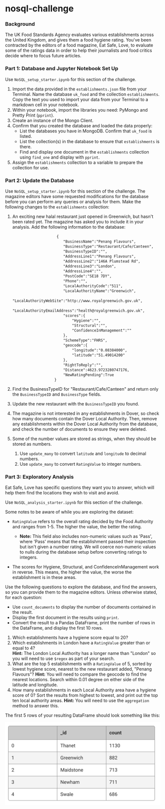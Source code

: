 # nosql-challenge

### **Background**

The UK Food Standards Agency evaluates various establishments across the United Kingdom, and gives them a food hygiene rating. You've been contracted by the editors of a food magazine, Eat Safe, Love, to evaluate some of the ratings data in order to help their journalists and food critics decide where to focus future articles.

### **Part 1: Database and Jupyter Notebook Set Up**

Use <code>NoSQL_setup_starter.ipynb</code> for this section of the challenge.
1. Import the data provided in the <code>establishments.json</code> file from your Terminal. Name the database <code>uk_food</code> and the collection <code>establishments</code>. Copy the text you used to import your data from your Terminal to a markdown cell in your notebook.
2. Within your notebook, import the libraries you need: PyMongo and Pretty Print (<code>pprint</code>).
3. Create an instance of the Mongo Client.
4. Confirm that you created the database and loaded the data properly:
   * List the databases you have in MongoDB. Confirm that <code>uk_food</code> is listed.
   * List the collection(s) in the database to ensure that <code>establishments</code> is there.
   * Find and display one document in the <code>establishments</code> collection using <code>find_one</code> and display with <code>pprint</code>.
5. Assign the <code>establishments</code> collection to a variable to prepare the collection for use.

### **Part 2: Update the Database**

Use <code>NoSQL_setup_starter.ipynb</code> for this section of the challenge.
The magazine editors have some requested modifications for the database before you can perform any queries or analysis for them. Make the following changes to the <code>establishments</code> collection:
1. An exciting new halal restaurant just opened in Greenwich, but hasn't been rated yet. The magazine has asked you to include it in your analysis. Add the following information to the database:

                           {
                              "BusinessName":"Penang Flavours",
                              "BusinessType":"Restaurant/Cafe/Canteen",
                              "BusinessTypeID":"",
                              "AddressLine1":"Penang Flavours",
                              "AddressLine2":"146A Plumstead Rd",
                              "AddressLine3":"London",
                              "AddressLine4":"",
                              "PostCode":"SE18 7DY",
                              "Phone":"",
                              "LocalAuthorityCode":"511",
                              "LocalAuthorityName":"Greenwich",
                              "LocalAuthorityWebSite":"http://www.royalgreenwich.gov.uk",
                              "LocalAuthorityEmailAddress":"health@royalgreenwich.gov.uk",
                              "scores":{
                                  "Hygiene":"",
                                  "Structural":"",
                                  "ConfidenceInManagement":""
                              },
                              "SchemeType":"FHRS",
                              "geocode":{
                                  "longitude":"0.08384000",
                                  "latitude":"51.49014200"
                              },
                              "RightToReply":"",
                              "Distance":4623.9723280747176,
                              "NewRatingPending":True
                          }


2. Find the BusinessTypeID for "Restaurant/Cafe/Canteen" and return only the <code>BusinessTypeID</code> and <code>BusinessType</code> fields.
3. Update the new restaurant with the <code>BusinessTypeID</code> you found.
4. The magazine is not interested in any establishments in Dover, so check how many documents contain the Dover Local Authority. Then, remove any establishments within the Dover Local Authority from the database, and check the number of documents to ensure they were deleted.
5. Some of the number values are stored as strings, when they should be stored as numbers.
     1. Use <code>update_many</code> to convert <code>latitude</code> and <code>longitude</code> to decimal numbers.
     2. Use <code>update_many</code> to convert <code>RatingValue</code> to integer numbers.

### **Part 3: Exploratory Analysis**

Eat Safe, Love has specific questions they want you to answer, which will help them find the locations they wish to visit and avoid.

Use <code>NoSQL_analysis_starter.ipynb</code> for this section of the challenge.

Some notes to be aware of while you are exploring the dataset:
  * <code>RatingValue</code> refers to the overall rating decided by the Food Authority and ranges from 1-5. The higher the value, the better the rating.
    
      * **Note:** This field also includes non-numeric values such as 'Pass', where 'Pass' means that the establishment passed their inspection but isn't given a number rating. We will coerce non-numeric values to nulls during the database setup before converting ratings to integers.
        
* The scores for Hygiene, Structural, and ConfidenceInManagement work in reverse. This means, the higher the value, the worse the establishment is in these areas.

Use the following questions to explore the database, and find the answers, so you can provide them to the magazine editors.
Unless otherwise stated, for each question:
  * Use <code>count_documents</code> to display the number of documents contained in the result.
  * Display the first document in the results using <code>print</code>.
  * Convert the result to a Pandas DataFrame, print the number of rows in the DataFrame, and display the first 10 rows.
1. Which establishments have a hygiene score equal to 20?
2. Which establishments in London have a <code>RatingValue</code> greater than or equal to 4?  
   **Hint:** The London Local Authority has a longer name than "London" so you will need to use <code>$regex</code> as part of your search.
3. What are the top 5 establishments with a <code>RatingValue</code> of 5, sorted by lowest hygiene score, nearest to the new restaurant added, "Penang Flavours"?
   **Hint:** You will need to compare the geocode to find the nearest locations. Search within 0.01 degree on either side of the latitude and longitude.
4. How many establishments in each Local Authority area have a hygiene score of 0? Sort the results from highest to lowest, and print out the top ten local authority areas.
   **Hint:** You will need to use the <code>aggregation</code> method to answer this.

The first 5 rows of your resulting DataFrame should look something like this:

![DataFrame](Resources/images/DataFrame.png)


























